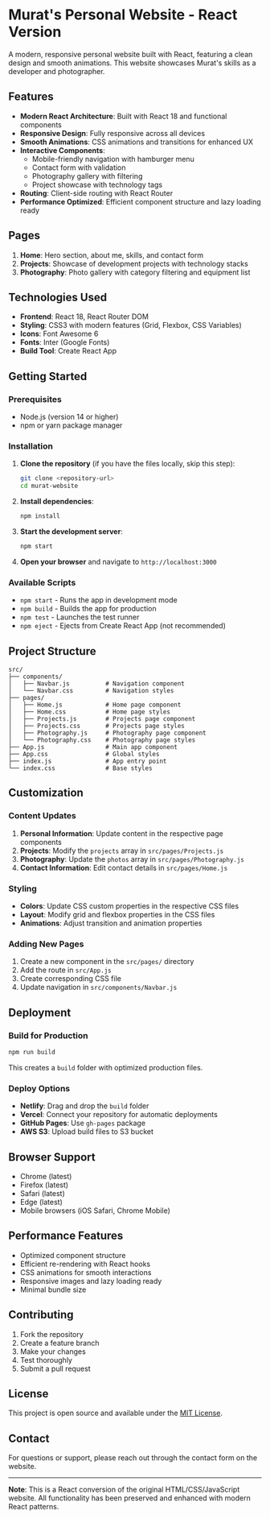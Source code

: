 # Murat's Personal Website - React Version

A modern, responsive personal website built with React, featuring a clean design and smooth animations. This website showcases Murat's skills as a developer and photographer.

## Features

- **Modern React Architecture**: Built with React 18 and functional components
- **Responsive Design**: Fully responsive across all devices
- **Smooth Animations**: CSS animations and transitions for enhanced UX
- **Interactive Components**: 
  - Mobile-friendly navigation with hamburger menu
  - Contact form with validation
  - Photography gallery with filtering
  - Project showcase with technology tags
- **Routing**: Client-side routing with React Router
- **Performance Optimized**: Efficient component structure and lazy loading ready

## Pages

1. **Home**: Hero section, about me, skills, and contact form
2. **Projects**: Showcase of development projects with technology stacks
3. **Photography**: Photo gallery with category filtering and equipment list

## Technologies Used

- **Frontend**: React 18, React Router DOM
- **Styling**: CSS3 with modern features (Grid, Flexbox, CSS Variables)
- **Icons**: Font Awesome 6
- **Fonts**: Inter (Google Fonts)
- **Build Tool**: Create React App

## Getting Started

### Prerequisites

- Node.js (version 14 or higher)
- npm or yarn package manager

### Installation

1. **Clone the repository** (if you have the files locally, skip this step):
   ```bash
   git clone <repository-url>
   cd murat-website
   ```

2. **Install dependencies**:
   ```bash
   npm install
   ```

3. **Start the development server**:
   ```bash
   npm start
   ```

4. **Open your browser** and navigate to `http://localhost:3000`

### Available Scripts

- `npm start` - Runs the app in development mode
- `npm build` - Builds the app for production
- `npm test` - Launches the test runner
- `npm eject` - Ejects from Create React App (not recommended)

## Project Structure

```
src/
├── components/
│   ├── Navbar.js          # Navigation component
│   └── Navbar.css         # Navigation styles
├── pages/
│   ├── Home.js            # Home page component
│   ├── Home.css           # Home page styles
│   ├── Projects.js        # Projects page component
│   ├── Projects.css       # Projects page styles
│   ├── Photography.js     # Photography page component
│   └── Photography.css    # Photography page styles
├── App.js                 # Main app component
├── App.css                # Global styles
├── index.js               # App entry point
└── index.css              # Base styles
```

## Customization

### Content Updates

1. **Personal Information**: Update content in the respective page components
2. **Projects**: Modify the `projects` array in `src/pages/Projects.js`
3. **Photography**: Update the `photos` array in `src/pages/Photography.js`
4. **Contact Information**: Edit contact details in `src/pages/Home.js`

### Styling

- **Colors**: Update CSS custom properties in the respective CSS files
- **Layout**: Modify grid and flexbox properties in the CSS files
- **Animations**: Adjust transition and animation properties

### Adding New Pages

1. Create a new component in the `src/pages/` directory
2. Add the route in `src/App.js`
3. Create corresponding CSS file
4. Update navigation in `src/components/Navbar.js`

## Deployment

### Build for Production

```bash
npm run build
```

This creates a `build` folder with optimized production files.

### Deploy Options

- **Netlify**: Drag and drop the `build` folder
- **Vercel**: Connect your repository for automatic deployments
- **GitHub Pages**: Use `gh-pages` package
- **AWS S3**: Upload build files to S3 bucket

## Browser Support

- Chrome (latest)
- Firefox (latest)
- Safari (latest)
- Edge (latest)
- Mobile browsers (iOS Safari, Chrome Mobile)

## Performance Features

- Optimized component structure
- Efficient re-rendering with React hooks
- CSS animations for smooth interactions
- Responsive images and lazy loading ready
- Minimal bundle size

## Contributing

1. Fork the repository
2. Create a feature branch
3. Make your changes
4. Test thoroughly
5. Submit a pull request

## License

This project is open source and available under the [MIT License](LICENSE).

## Contact

For questions or support, please reach out through the contact form on the website.

---

**Note**: This is a React conversion of the original HTML/CSS/JavaScript website. All functionality has been preserved and enhanced with modern React patterns. 